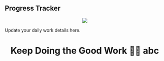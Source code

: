 ## Progress Tracker

<p align="center">
  <img src="https://cdn.theatlantic.com/media/files/2022/progress/progress-share.png" />
</p>

Update your daily work details here.

<center>
<h1> Keep Doing the Good Work ✌🏻 abc
</center>

